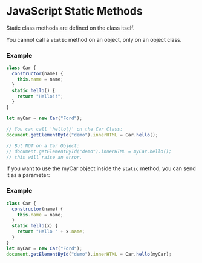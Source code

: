 # JavaScript Static Methods


Static class methods are defined on the class itself.

You cannot call a `static` method on an object, only on an object class.

### Example
```js
class Car {
  constructor(name) {
    this.name = name;
  }
  static hello() {
    return "Hello!!";
  }
}

let myCar = new Car("Ford");

// You can call 'hello()' on the Car Class:
document.getElementById("demo").innerHTML = Car.hello();

// But NOT on a Car Object:
// document.getElementById("demo").innerHTML = myCar.hello();
// this will raise an error.
```


If you want to use the myCar object inside the `static` method, you can send it as a parameter:

### Example
```js
class Car {
  constructor(name) {
    this.name = name;
  }
  static hello(x) {
    return "Hello " + x.name;
  }
}
let myCar = new Car("Ford");
document.getElementById("demo").innerHTML = Car.hello(myCar);

```